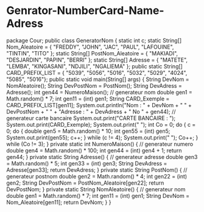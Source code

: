 Genrator-NumberCard-Name-Adress
===============================

 package Cour;  public class GeneratorNom { 	static int c; 	static String[] Nom_Aleatoire = { "FREDDY", "JOHN", "JAC", "PAUL", 			"LAFOUINE", "TINTIN", "TITO" }; 	static String[] PostNom_Aleatoire = { "MAKIADI", "DESJARDIN", "PAPIN", 			"BERRI" }; 	static String[] Adresse = { "MATETE", "LEMBA", "KINGASANI", "NDJILI", 			"NGALIEMA" }; 	public static String[] CARD_PREFIX_LIST = { "5039", "5056", "5016", "5032", 			"5029", "4024", "5085", "5016"};  	public static void main(String[] args) { 		String DevNom = NomAleatoire(); 		String DevPostNom = PostNom(); 		String DevAdress = Adresse(); 		int gen44 = NumeroMaison(); 		// generateur nom 				double gen1 = Math.random() * 7; 				int gen11 = (int) gen1; 				String CARD_Exemple = CARD_PREFIX_LIST[gen11]; 		System.out.println("Nom :     " + DevNom + "  " + DevPostNom + "
" 				+ "Adresse : " + DevAdress + " No " + gen44); 		 		// generateur carte bancaire 		System.out.print("CARTE BANCAIRE : "); 		System.out.print(CARD_Exemple); 		System.out.print(" "); 		int Co = 0; 		do { 			c = 0; 			do { 				double gen5 = Math.random() * 10; 				int gen55 = (int) gen5; 				System.out.print(gen55); 				c++; 			} while (c != 4); 			System.out.print(" "); 			Co++; 		} while (Co != 3);  	}  	private static int NumeroMaison() { 		// generateur numero 		double gen4 = Math.random() * 100; 		int gen44 = (int) gen4 + 1; 		return gen44; 	}  	private static String Adresse() { 		// generateur adresse 		double gen3 = Math.random() * 5; 		int gen33 = (int) gen3; 		String DevAdress = Adresse[gen33]; 		return DevAdress; 	}  	private static String PostNom() { 		// generateur postnom 		double gen2 = Math.random() * 4; 		int gen22 = (int) gen2; 		String DevPostNom = PostNom_Aleatoire[gen22]; 		return DevPostNom; 	}  	private static String NomAleatoire() { 		// generateur nom 		double gen1 = Math.random() * 7; 		int gen11 = (int) gen1; 		String DevNom = Nom_Aleatoire[gen11]; 		return DevNom; 	}  }
